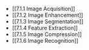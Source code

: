 

- [[7.1.1 Image Acquisition]]
- [[7.1.2 Image Enhancement]]
- [[7.1.3 Image Segmentation]]
- [[7.1.4 Feature Extraction]]
- [[7.1.5 Image Compression]]
- [[7.1.6 Image Recognition]]